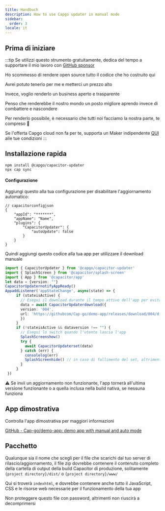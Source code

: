 ```yaml
---
title: Handbuch
description: How to use Capgo updater in manual mode
sidebar:
  order: 3
locale: it
---
```


## Prima di iniziare

:::tip
Se utilizzi questo strumento gratuitamente, dedica del tempo a supportare il mio lavoro con [GitHub sponsor](https://githubcom/sponsors/riderx/)

Ho scommesso di rendere open source tutto il codice che ho costruito qui

Avrei potuto tenerlo per me e metterci un prezzo alto

Invece, voglio renderlo un business aperto e trasparente

Penso che renderebbe il nostro mondo un posto migliore aprendo invece di combattere e nascondere

Per renderlo possibile, è necessario che tutti noi facciamo la nostra parte, te compreso 🥹

Se l'offerta Capgo cloud non fa per te, supporta un Maker indipendente [QUI](https://githubcom/sponsors/riderx/) alle tue condizioni
:::

## Installazione rapida

```
npm install @capgo/capacitor-updater
npx cap sync
```

#### Configurazione

Aggiungi questo alla tua configurazione per disabilitare l'aggiornamento automatico:

```tsx
// capacitorconfigjson
{
	"appId": "*******",
	"appName": "Name",
	"plugins": {
		"CapacitorUpdater": {
			"autoUpdate": false
		}
	}
}
```

Quindi aggiungi questo codice alla tua app per utilizzare il download manuale

```typescript
import { CapacitorUpdater } from '@capgo/capacitor-updater'
import { SplashScreen } from '@capacitor/splash-screen'
import { App } from '@capacitor/app'
let data = {version: ""}
CapacitorUpdaternotifyAppReady()
AppaddListener('appStateChange', async(state) => {
     if (stateisActive) {
       // Esegui il download durante il tempo attivo dell'app per evitare download falliti
       data = await CapacitorUpdaterdownload({
       version: '004',
       url: 'https://githubcom/Cap-go/demo-app/releases/download/004/distzip',
       })
     }
     if (!stateisActive && dataversion !== "") {
       // Esegui lo switch quando l'utente lascia l'app
       SplashScreenshow()
       try {
         await CapacitorUpdaterset(data)
       } catch (err) {
         consolelog(err)
         SplashScreenhide() // in caso di fallimento del set, altrimenti la nuova app dovrà nasconderlo
       }
     }
 })
```

⚠️ Se invii un aggiornamento non funzionante, l'app tornerà all'ultima versione funzionante o a quella inclusa nella build nativa, se nessuna funziona

## App dimostrativa

Controlla l'app dimostrativa per maggiori informazioni

[GitHub - Cap-go/demo-app: demo app with manual and auto mode](https://githubcom/Cap-go/demo-app/)

## Pacchetto

Qualunque sia il nome che scegli per il file che scarichi dal tuo server di rilascio/aggiornamento, il file zip dovrebbe contenere il contenuto completo della cartella di output della build Capacitor di produzione, solitamente `{project directory}/dist/` o `{project directory}/www/`

Qui si troverà `indexhtml`, e dovrebbe contenere anche tutto il JavaScript, CSS e le risorse web necessarie per il funzionamento della tua app

Non proteggere questo file con password, altrimenti non riuscirà a decomprimersi